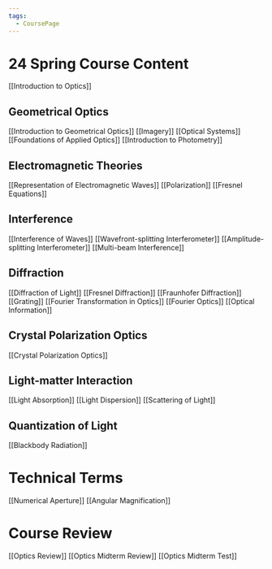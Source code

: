```yaml
---
tags:
  - CoursePage
---
```


# 24 Spring Course Content
[[Introduction to Optics]]
## Geometrical Optics
[[Introduction to Geometrical Optics]]
[[Imagery]]
[[Optical Systems]]
[[Foundations of Applied Optics]]
[[Introduction to Photometry]]

## Electromagnetic Theories
[[Representation of Electromagnetic Waves]]
[[Polarization]]
[[Fresnel Equations]]

## Interference
[[Interference of Waves]]
[[Wavefront-splitting Interferometer]]
[[Amplitude-splitting Interferometer]]
[[Multi-beam Interference]]

## Diffraction
[[Diffraction of Light]]
[[Fresnel Diffraction]]
[[Fraunhofer Diffraction]]
[[Grating]]
[[Fourier Transformation in Optics]]
[[Fourier Optics]]
[[Optical Information]]

## Crystal Polarization Optics
[[Crystal Polarization Optics]]

## Light-matter Interaction
[[Light Absorption]]
[[Light Dispersion]]
[[Scattering of Light]]
## Quantization of Light
[[Blackbody Radiation]]
# Technical Terms
[[Numerical Aperture]]
[[Angular Magnification]]

# Course Review
[[Optics Review]]
[[Optics Midterm Review]]
[[Optics Midterm Test]]



